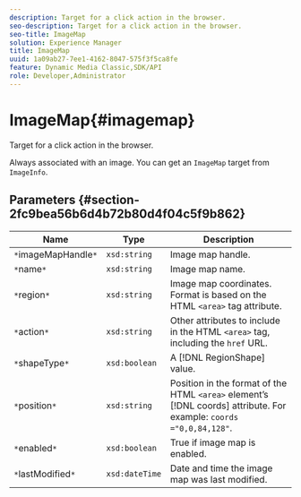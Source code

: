 ```yaml
---
description: Target for a click action in the browser.
seo-description: Target for a click action in the browser.
seo-title: ImageMap
solution: Experience Manager
title: ImageMap
uuid: 1a09ab27-7ee1-4162-8047-575f3f5ca8fe
feature: Dynamic Media Classic,SDK/API
role: Developer,Administrator
---
```


# ImageMap{#imagemap}

Target for a click action in the browser.

 Always associated with an image. You can get an `ImageMap` target from `ImageInfo`. 

## Parameters {#section-2fc9bea56b6d4b72b80d4f04c5f9b862}

|  Name  | Type  | Description  |
|---|---|---|
|  `*`imageMapHandle`*`  | `xsd:string`  | Image map handle.  |
|  `*`name`*`  | `xsd:string`  | Image map name.  |
|  `*`region`*`  | `xsd:string`  |Image map coordinates. Format is based on the HTML `<area>` tag attribute.  |
|  `*`action`*`  | `xsd:string`  |Other attributes to include in the HTML `<area>` tag, including the `href` URL.  |
|  `*`shapeType`*`  | `xsd:boolean`  |A [!DNL RegionShape] value.  |
|  `*`position`*`  | `xsd:string`  |Position in the format of the HTML `<area>` element’s [!DNL coords] attribute. For example: `coords ="0,0,84,128"`.  |
|  `*`enabled`*`  | `xsd:boolean`  | True if image map is enabled.  |
|  `*`lastModified`*`  | `xsd:dateTime`  | Date and time the image map was last modified.  |

